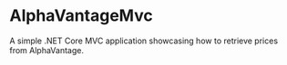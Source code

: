 # AlphaVantageMvc
A simple .NET Core MVC application showcasing how to retrieve prices from AlphaVantage.
